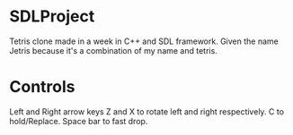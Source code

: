 # SDLProject
Tetris clone made in a week in C++ and SDL framework. Given the name Jetris because it's a combination of my name and tetris.

# Controls
Left and Right arrow keys
Z and X to rotate left and right respectively.
C to hold/Replace.
Space bar to fast drop.
